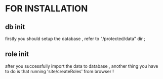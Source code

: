 FOR INSTALLATION
===========

db init
------------
firstly you should setup the database  , refer to  "/protected/data" dir ;


role init
-----------
after you successfully import the data to database , another thing you have to do is that running  'site/createRoles'
from browser !




